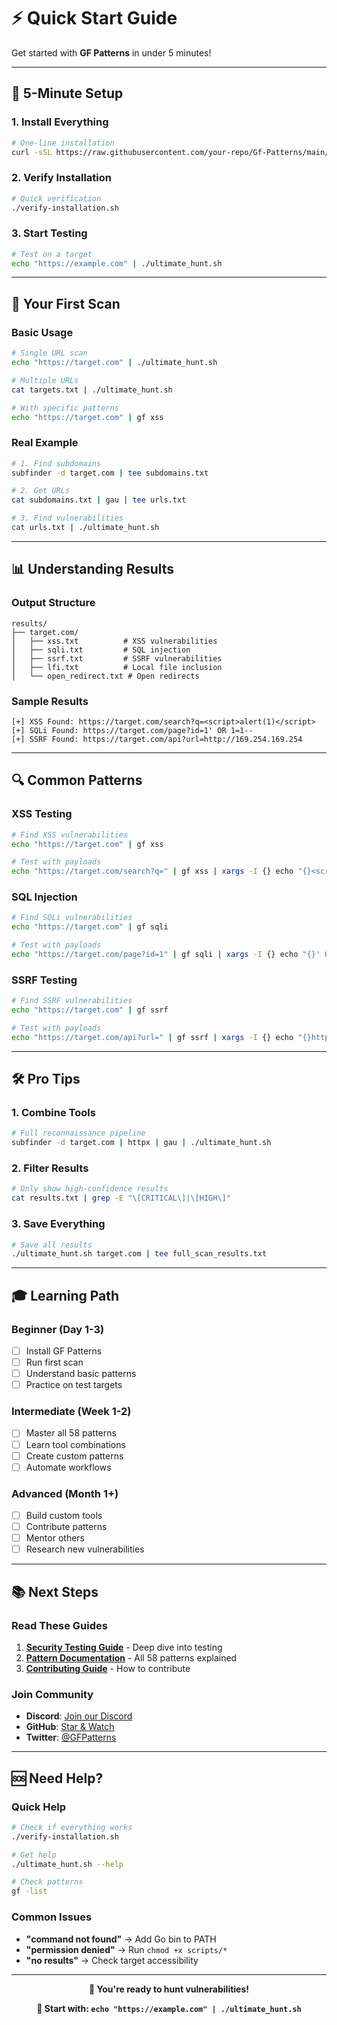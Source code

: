 # ⚡ Quick Start Guide

Get started with **GF Patterns** in under 5 minutes!

---

## 🚀 5-Minute Setup

### 1. Install Everything
```bash
# One-line installation
curl -sSL https://raw.githubusercontent.com/your-repo/Gf-Patterns/main/install.sh | bash
```

### 2. Verify Installation
```bash
# Quick verification
./verify-installation.sh
```

### 3. Start Testing
```bash
# Test on a target
echo "https://example.com" | ./ultimate_hunt.sh
```

---

## 🎯 Your First Scan

### Basic Usage
```bash
# Single URL scan
echo "https://target.com" | ./ultimate_hunt.sh

# Multiple URLs
cat targets.txt | ./ultimate_hunt.sh

# With specific patterns
echo "https://target.com" | gf xss
```

### Real Example
```bash
# 1. Find subdomains
subfinder -d target.com | tee subdomains.txt

# 2. Get URLs
cat subdomains.txt | gau | tee urls.txt

# 3. Find vulnerabilities
cat urls.txt | ./ultimate_hunt.sh
```

---

## 📊 Understanding Results

### Output Structure
```
results/
├── target.com/
│   ├── xss.txt          # XSS vulnerabilities
│   ├── sqli.txt         # SQL injection
│   ├── ssrf.txt         # SSRF vulnerabilities
│   ├── lfi.txt          # Local file inclusion
│   └── open_redirect.txt # Open redirects
```

### Sample Results
```
[+] XSS Found: https://target.com/search?q=<script>alert(1)</script>
[+] SQLi Found: https://target.com/page?id=1' OR 1=1--
[+] SSRF Found: https://target.com/api?url=http://169.254.169.254
```

---

## 🔍 Common Patterns

### XSS Testing
```bash
# Find XSS vulnerabilities
echo "https://target.com" | gf xss

# Test with payloads
echo "https://target.com/search?q=" | gf xss | xargs -I {} echo "{}<script>alert(1)</script>"
```

### SQL Injection
```bash
# Find SQLi vulnerabilities
echo "https://target.com" | gf sqli

# Test with payloads
echo "https://target.com/page?id=1" | gf sqli | xargs -I {} echo "{}' OR 1=1--"
```

### SSRF Testing
```bash
# Find SSRF vulnerabilities
echo "https://target.com" | gf ssrf

# Test with payloads
echo "https://target.com/api?url=" | gf ssrf | xargs -I {} echo "{}http://169.254.169.254"
```

---

## 🛠️ Pro Tips

### 1. Combine Tools
```bash
# Full reconnaissance pipeline
subfinder -d target.com | httpx | gau | ./ultimate_hunt.sh
```

### 2. Filter Results
```bash
# Only show high-confidence results
cat results.txt | grep -E "\[CRITICAL\]|\[HIGH\]"
```

### 3. Save Everything
```bash
# Save all results
./ultimate_hunt.sh target.com | tee full_scan_results.txt
```

---

## 🎓 Learning Path

### Beginner (Day 1-3)
- [ ] Install GF Patterns
- [ ] Run first scan
- [ ] Understand basic patterns
- [ ] Practice on test targets

### Intermediate (Week 1-2)
- [ ] Master all 58 patterns
- [ ] Learn tool combinations
- [ ] Create custom patterns
- [ ] Automate workflows

### Advanced (Month 1+)
- [ ] Build custom tools
- [ ] Contribute patterns
- [ ] Mentor others
- [ ] Research new vulnerabilities

---

## 📚 Next Steps

### Read These Guides
1. **[Security Testing Guide](SECURITY_TESTING.md)** - Deep dive into testing
2. **[Pattern Documentation](PATTERNS.md)** - All 58 patterns explained
3. **[Contributing Guide](CONTRIBUTING.md)** - How to contribute

### Join Community
- **Discord**: [Join our Discord](https://discord.gg/gf-patterns)
- **GitHub**: [Star & Watch](https://github.com/your-repo/Gf-Patterns)
- **Twitter**: [@GFPatterns](https://twitter.com/GFPatterns)

---

## 🆘 Need Help?

### Quick Help
```bash
# Check if everything works
./verify-installation.sh

# Get help
./ultimate_hunt.sh --help

# Check patterns
gf -list
```

### Common Issues
- **"command not found"** → Add Go bin to PATH
- **"permission denied"** → Run `chmod +x scripts/*`
- **"no results"** → Check target accessibility

---

<div align="center">

**🎉 You're ready to hunt vulnerabilities!**

**🚀 Start with: `echo "https://example.com" | ./ultimate_hunt.sh`**

</div>